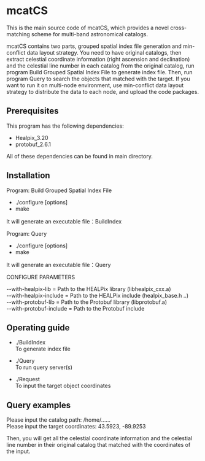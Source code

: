 # mcatCS
This is the main source code of mcatCS, which provides a novel cross-matching scheme for multi-band astronomical catalogs.

mcatCS contains two parts, grouped spatial index file generation and min-conflict data layout strategy. You need to have original catalogs, then extract celestial coordinate information (right ascension and declination) and the celestial line number in each catalog from the original catalog, run program Build Grouped Spatial Index File to generate index file. Then, run program Query to search the objects that matched with the target. If you want to run it on multi-node environment, use min-conflict data layout strategy to distribute the data to each node, and upload the code packages.

## Prerequisites

This program has the following dependencies:
  - Healpix_3.20
  - protobuf_2.6.1  

All of these dependencies can be found in main directory.


## Installation

Program: Build Grouped Spatial Index File <br>
  - ./configure [options] <br>
  - make 
  
It will generate an executable file：BuildIndex

Program: Query <br>
  - ./configure [options] <br>
  - make 
  
It will generate an executable file：Query

CONFIGURE PARAMETERS

   --with-healpix-lib = Path to the HEALPix library (libhealpix_cxx.a) <br> 
   --with-healpix-include = Path to the HEALPix include (healpix_base.h ..) <br> 
   --with-protobuf-lib = Path to the Protobuf library (libprotobuf.a) <br> 
   --with-protobuf-include = Path to the Protobuf include <br>


## Operating guide
  - ./BuildIndex                 <br> 
  To generate index file 
  
  - ./Query                      <br> 
  To run query server(s)
  
  - ./Request                    <br> 
  To input the target object coordinates

## Query examples

Please input the catalog path: /home/...... <br>
Please input the target coordinates: 43.5923, -89.9253

Then, you will get all the celestial coordinate information and the celestial line number in their original catalog that matched with the coordinates of the input.
